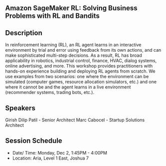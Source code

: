 ## Amazon SageMaker RL: Solving Business Problems with RL and Bandits
## Description
In reinforcement learning (RL), an RL agent learns in an interactive environment by trial and error using feedback from its own actions, and can make sophisticated multi-step decisions. As a result, RL has broad applicability in robotics, industrial control, finance, HVAC, dialog systems, online advertising, and more. This workshop provides practitioners with hands-on experience building and deploying RL agents from scratch. We use examples from two scenarios: one where the environment can be simulated (computer games, resource allocation simulators, etc.) and one where it cannot be and the agent learns in a live environment (recommender systems, trading bots, etc.).

## Speakers
Girish Dilip Patil - Senior Architect
Marc Cabocel - Startup Solutions Architect

## Session Schedule
- Date/ Time: Monday, Dec 2, 1:45PM - 4:00PM
- Location: Aria, Level 1 East, Joshua 7